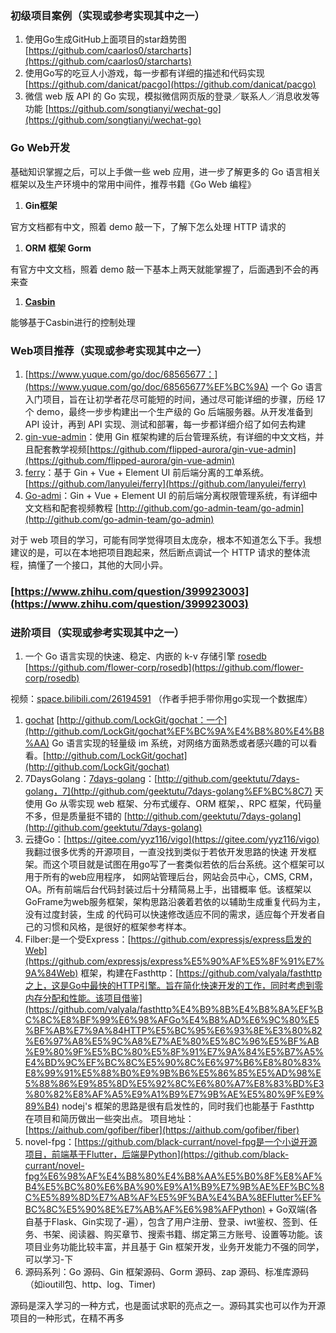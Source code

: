 ### 初级项目案例（实现或参考实现其中之一）

1. 使用Go生成GitHub上面项目的star趋势图 [https://github.com/caarlos0/starcharts](https://github.com/caarlos0/starcharts)
2. 使用Go写的吃豆人小游戏，每一步都有详细的描述和代码实现 [https://github.com/danicat/pacgo](https://github.com/danicat/pacgo)
3. 微信 web 版 API 的 Go 实现，模拟微信网页版的登录／联系人／消息收发等功能 [https://github.com/songtianyi/wechat-go](https://github.com/songtianyi/wechat-go)

### Go Web开发

基础知识掌握之后，可以上手做一些 web 应用，进一步了解更多的 Go 语言相关框架以及生产环境中的常用中间件，推荐书籍《Go Web 编程》

1. **Gin框架**

官方文档都有中文，照着 demo 敲一下，了解下怎么处理 HTTP 请求的

1. **ORM 框架 Gorm**

有官方中文文档，照着 demo 敲一下基本上两天就能掌握了，后面遇到不会的再来查

1. [**Casbin**](https://casbin.org/docs/zh-CN/get-started)

能够基于Casbin进行的控制处理

### Web项目推荐（实现或参考实现其中之一）

1. [https://www.yuque.com/go/doc/68565677：](https://www.yuque.com/go/doc/68565677%EF%BC%9A) 一个 Go 语言入门项目，旨在让初学者花尽可能短的时间，通过尽可能详细的步骤，历经 17 个 demo，最终一步步构建出一个生产级的 Go 后端服务器。从开发准备到 API 设计，再到 API 实现、测试和部署，每一步都详细介绍了如何去构建
2. [gin-vue-admin](https://github.com/flipped-aurora/gin-vue-admin)：使用 Gin 框架构建的后台管理系统，有详细的中文文档，并且配套教学视频[https://github.com/flipped-aurora/gin-vue-admin](https://github.com/flipped-aurora/gin-vue-admin)
3. [ferry](https://github.com/lanyulei/ferry)：基于 Gin + Vue + Element UI 前后端分离的工单系统。[https://github.com/lanyulei/ferry](https://github.com/lanyulei/ferry)
4. [Go-admi](http://github.com/go-admin-team/go-admin)：Gin + Vue + Element UI 的前后端分离权限管理系统，有详细中文文档和配套视频教程 [http://github.com/go-admin-team/go-admin](http://github.com/go-admin-team/go-admin)

对于 web 项目的学习，可能有同学觉得项目太庞杂，根本不知道怎么下手。我想建议的是，可以在本地把项目跑起来，然后断点调试一个 HTTP 请求的整体流程，搞懂了一个接口，其他的大同小异。

### [https://www.zhihu.com/question/399923003](https://www.zhihu.com/question/399923003)

### 进阶项目（实现或参考实现其中之一）

1. 一个 Go 语言实现的快速、稳定、内嵌的 k-v 存储引擎 [rosedb](https://github.com/flower-corp/rosedb) [https://github.com/flower-corp/rosedb](https://github.com/flower-corp/rosedb)

视频：[space.bilibili.com/26194591](https://space.bilibili.com/26194591) （作者手把手带你用go实现一个数据库）

1. [gochat](http://github.com/LockGit/gochat) [http://github.com/LockGit/gochat：一个](http://github.com/LockGit/gochat%EF%BC%9A%E4%B8%80%E4%B8%AA) Go 语言实现的轻量级 im 系统，对网络方面熟悉或者感兴趣的可以看看。[http://github.com/LockGit/gochat](http://github.com/LockGit/gochat)
2. 7DaysGolang：[7days-golang](http://github.com/geektutu/7days-golang)：[http://github.com/geektutu/7days-golang，7](http://github.com/geektutu/7days-golang%EF%BC%8C7) 天使用 Go 从零实现 web 框架、分布式缓存、ORM 框架，、RPC 框架，代码量不多，但是质量挺不错的 [http://github.com/geektutu/7days-golang](http://github.com/geektutu/7days-golang)
3. 云捷Go：[https://gitee.com/yyz116/vigo](https://gitee.com/yyz116/vigo) 我翻过很多优秀的开源项目，一直没找到类似于若依开发思路的快速 开发框架。而这个项目就是试图在用go写了一套类似若依的后台系统。这个框架可以用于所有的web应用程序， 如网站管理后台，网站会员中心，CMS, CRM，OA。所有前端后台代码封装过后十分精简易上手，出错概率 低。该框架以GoFrame为web服务框架，架构思路沿袭着若依的以辅助生成重复代码为主，没有过度封装，生成 的代码可以快速修改适应不同的需求，适应每个开发者自己的习惯和风格，是很好的框架参考样本。
4. Filber:是一个受Express：[https://github.com/expressjs/express启发的Web](https://github.com/expressjs/express%E5%90%AF%E5%8F%91%E7%9A%84Web) 框架，构建在Fasthttp：[https://github.com/valyala/fasthttp之上，这是Go中最快的HTTP引擎。旨在简化快速开发的工作，同时考虑到零内存分配和性能。该项目借鉴](https://github.com/valyala/fasthttp%E4%B9%8B%E4%B8%8A%EF%BC%8C%E8%BF%99%E6%98%AFGo%E4%B8%AD%E6%9C%80%E5%BF%AB%E7%9A%84HTTP%E5%BC%95%E6%93%8E%E3%80%82%E6%97%A8%E5%9C%A8%E7%AE%80%E5%8C%96%E5%BF%AB%E9%80%9F%E5%BC%80%E5%8F%91%E7%9A%84%E5%B7%A5%E4%BD%9C%EF%BC%8C%E5%90%8C%E6%97%B6%E8%80%83%E8%99%91%E5%88%B0%E9%9B%B6%E5%86%85%E5%AD%98%E5%88%86%E9%85%8D%E5%92%8C%E6%80%A7%E8%83%BD%E3%80%82%E8%AF%A5%E9%A1%B9%E7%9B%AE%E5%80%9F%E9%89%B4) nodej's 框架的思路是很有启发性的，同时我们也能基于 Fasthttp 在项目和简历做出一些突出点。 项目地址：[https://aithub.com/gofiber/fiber](https://aithub.com/gofiber/fiber)
5. novel-fpg：[https://github.com/black-currant/novel-fpg是一个小说开源项目，前端基于Flutter，后端是Python](https://github.com/black-currant/novel-fpg%E6%98%AF%E4%B8%80%E4%B8%AA%E5%B0%8F%E8%AF%B4%E5%BC%80%E6%BA%90%E9%A1%B9%E7%9B%AE%EF%BC%8C%E5%89%8D%E7%AB%AF%E5%9F%BA%E4%BA%8EFlutter%EF%BC%8C%E5%90%8E%E7%AB%AF%E6%98%AFPython) + Go双端(各自基于Flask、Gin实现了-遍），包含了用户注册、登录、iwt鉴权、签到、任务、书架、阅读器、购买章节、搜索书籍、绑定第三方账号、设置等功能。该项目业务功能比较丰富，并且基于 Gin 框架开发，业务开发能力不强的同学，可以学习-下
6. 源码系列：Go 源码、Gin 框架源码、Gorm 源码、zap 源码、标准库源码（如ioutill包、http、log、Timer)

源码是深入学习的一种方式，也是面试求职的亮点之一。源码其实也可以作为开源项目的一种形式，在精不再多
